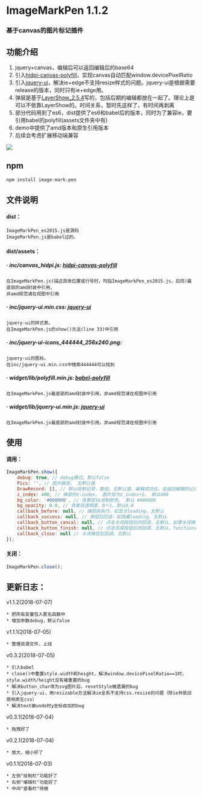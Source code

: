 ImageMarkPen 1.1.2
===
### 基于canvas的图片标记插件

功能介绍
---
1. jquery+canvas，编辑后可以返回编辑后的base64
1. 引入[hidpi-canvas-polyfill](https://github.com/jondavidjohn/hidpi-canvas-polyfill)，实现canvas自动匹配window.devicePixelRatio
1. 引入[jquery-ui](https://jqueryui.com)，解决ie+edge不支持resize样式的问题。jquery-ui是根据需要release的版本，同时只有ie+edge用。
1. 弹层是基于[LayerShow_2.5.4](https://github.com/TopuNet/LayerShow/tree/2.5.4)写的，包括后期的编辑都放在一起了。理论上是可以不依靠LayerShow的。时间关系，暂时先这样了，有时间再剥离
1. 部分代码用到了es6，dist提供了es6和babel后的版本，同时为了兼容ie，要引用babel的polyfill(assets文件夹中有)
1. demo中提供了amd版本和原生引用版本
1. 后续会考虑扩展移动端兼容

<img src="https://github.com/agulado/ImageMarkPen/blob/master/demo/ImageMarkPen.png" />

npm
---
```sh
npm install image-mark-pen
```

文件说明
---
#### dist：

```
ImageMarkPen_es2015.js是源码
ImageMarkPen.js是babel过的。
```

#### dist/assets：

##### · inc/canvas_hidpi.js: [hidpi-canvas-polyfill](https://github.com/jondavidjohn/hidpi-canvas-polyfill)

```
在ImageMarkPen.js(描述具体位置或行号时，均指ImageMarkPen_es2015.js，后同)最底部的amd封装中引用，
非amd规范请在视图中引用
```

##### · inc/jquery-ui.min.css: [jquery-ui](https://jqueryui.com)

```
jquery-ui的样式表。
在ImageMarkPen.js的show()方法(line 33)中引用
```

##### · inc/jquery-ui-icons_444444_256x240.png:

```
jquery-ui的图标。
在inc/jquery-ui.min.css中搜索444444可以找到
```

##### · widget/lib/polyfill.min.js: [babel-polyfill](https://www.babeljs.cn/docs/usage/polyfill/)

```
在ImageMarkPen.js最底部的amd封装中引用，非amd规范请在视图中引用
```

##### · widget/lib/jquery-ui.min.js: [jquery-ui](https://jqueryui.com)

```
在ImageMarkPen.js最底部的amd封装中引用，非amd规范请在视图中引用
```

使用
---
#### 调用：

```javascript
ImageMarkPen.show({
	debug: true, // debug模式。默认false
	Pics: '', // 图片路径。 无默认值
	DrawRecord: [], // 默认绘制记录，数组。无默认值。编辑成功后，会返回编辑的记录，此处传入可用于图片保存前的再次操作 或 图片不保存而是保存绘制记录到数据库
	z_index: 400, // 弹层的z-index。 图片层为z_index+1。 默认400
	bg_color: '#000000', // 背景层16进制颜色。 默认 #000000
	bg_opacity: 0.8, // 背景层透明度，0～1。默认0.8
	callback_before: null, // 弹层前执行，如显示loading，无默认
	callback_success: null, // 弹层后回调，如隐藏loading，无默认
	callback_button_cancal: null, // 点击关闭按钮后的回调，无默认。如需关闭弹层请调用close()
	callback_button_finish: null, // 点击完成按钮后的回调，无默认。function(base64,DrawRecord){ @base64: 图片base64; @DrawRecord: canvas绘制记录数组}。如需关闭弹层请调用close()
	callback_close: null // 关闭弹层后回调，无默认
});
```

#### 关闭：

```javascript
ImageMarkPen.close();
```

更新日志：
---
v1.1.2(2018-07-07)

	* 把所有变量包入匿名函数中
	* 增加参数debug，默认false

v1.1.1(2018-07-05)
		
	* 整理资源文件，上线

v0.3.2(2018-07-05)

	* 引入babel
	* close()中重置style.width和height，解决window.devicePixelRatio==1时，style.width/height没有被重置的bug
	* 解决button_char改为svg图片后，resetStyle被遗漏的bug
	* 引入jquery-ui，用resizable方法解决ie全系不支持css.resize的问题（除ie外依旧使用原生css）
	* 解决text被undo时y坐标自加的bug

v0.3.1(2018-07-04)

	* 拖拽好了

v0.2.1(2018-07-04)

	* 放大、缩小好了

v0.1.1(2018-07-03)

	* 左侧"绘制栏"功能好了
	* 右侧"编辑栏"功能好了
	* 中间"查看栏"待做
